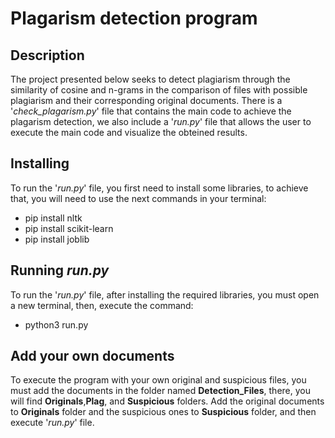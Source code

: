 # Plagarism detection program

## Description

The project presented below seeks to detect plagiarism through the similarity of cosine and n-grams in the comparison of files with possible plagiarism and their corresponding original documents.
There is a '_check_plagarism.py_' file that contains the main code to achieve the plagarism detection, we also include
a '_run.py_' file that allows the user to execute the main code and visualize the obteined results.

## Installing

To run the '_run.py_' file, you first need to install some libraries,
to achieve that, you will need to use the next commands in
your terminal:

- pip install nltk
- pip install scikit-learn
- pip install joblib

## Running _run.py_

To run the '_run.py_' file, after installing the required libraries, you must
open a new terminal, then, execute the command:

- python3 run.py

## Add your own documents

To execute the program with your own original and suspicious files, you must add the documents
in the folder named **Detection_Files**, there, you will find **Originals**,**Plag**, and **Suspicious** folders.
Add the original documents to **Originals** folder and the suspicious ones to **Suspicious** folder, and then
execute '_run.py_' file.
